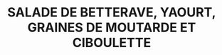---
auteur: une p'tite cuillère de plus
categories:
- Salade
check: Oui
checkAlwaysOk: false
cuisson: Non
draft: false
img: ''
ingredients:
  epices:
  - quantite: 5
    title: Ciboulette
    unit: bottes
  - quantite: 270
    title: Moutarde à l'ancienne
    unit: grammes
  frais:
  - commentaire: version végane (10/15pers)
    quantite: 400
    title: Yaourt de soja
    unit: grammes
  - quantite: 3.6
    title: Yaourt grec de vache
    unit: Kg
  legumes:
  - quantite: 9
    title: Betterave cuite
    unit: Kg
  sec: []
layout: recettes
plate: 100
preparation: 'Trancher les betteraves, ciseler la ciboulette. Tout mélanger.


  Saler, poivrer et goûter.'
publishDate: 2024-06-17 18:02:00+00:00
quantite_desc: env. 125 gr par personne
regime:
- sans-gluten
- vegetarien
temperature: Froid
title: SALADE DE BETTERAVE, YAOURT, GRAINES DE MOUTARDE ET CIBOULETTE
titleslug: salade-de-betterave-yaourt-graines-de-moutarde-et-ciboulette_unt5ae7v
type: entree
uuid: unt5ae7v
---